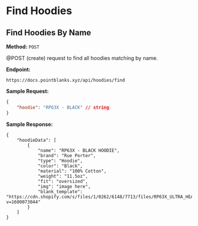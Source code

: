 # Find Hoodies

## Find Hoodies By Name
**Method:** `POST`

@POST (create) request to find all hoodies matching by name.

**Endpoint:** 
```
https://docs.pointblanks.xyz/api/hoodies/find
```

**Sample Request:** 
```json
{
    "hoodie": "RP63X - BLACK" // string
}
```

**Sample Response:**
```
{
    "hoodieData": [
        {
            "name": "RP63X - BLACK HOODIE",
            "brand": "Rue Porter",
            "type": "Hoodie",
            "color": "Black",
            "material": "100% Cotton",
            "weight": "11.5oz",
            "fit": "oversized",
            "img": "image here",
            "blank_template": "https://cdn.shopify.com/s/files/1/0262/6148/7713/files/RP63X_ULTRA_HEAVYWEIGHT_HOODIE_BLACK_TEMPLATE.psd?v=1600073044"
        }
    ]
}
```
